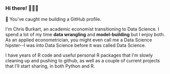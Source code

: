 ### Hi there! 🙋🏻‍♂️ 

<!--
**cburkart/cburkart** is a ✨ _special_ ✨ repository because its `README.md` (this file) appears on your GitHub profile.

Here are some ideas to get you started:

- 🔭 I’m currently working on ...
- 🌱 I’m currently learning ...
- 👯 I’m looking to collaborate on ...
- 🤔 I’m looking for help with ...
- 💬 Ask me about ...
- 📫 How to reach me: ...
- 😄 Pronouns: ...
- ⚡ Fun fact: ...
-->


🔧 You've caught me building a GitHub profile.

I'm Chris Burkart, an academic economist transitioning to Data Science. I spend a lot of my time **data wrangling** and **model-building** but I enjoy both. As an applied econometrician, you might even call me a Data Science hipster--I was into Data Science before it was called Data Science. 

I have years of R code and useful personal R packages that I'm slowly cleaning up and pushing to github, as well as a couple of current projects that I'll start sharing, in both Python and R.


